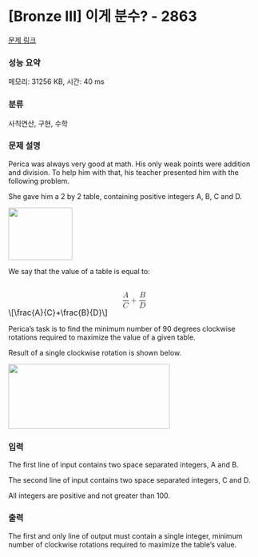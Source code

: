 # [Bronze III] 이게 분수? - 2863 

[문제 링크](https://www.acmicpc.net/problem/2863) 

### 성능 요약

메모리: 31256 KB, 시간: 40 ms

### 분류

사칙연산, 구현, 수학

### 문제 설명

<p>Perica was always very good at math. His only weak points were addition and division. To help him with that, his teacher presented him with the following problem. </p>

<p>She gave him a 2 by 2 table, containing positive integers A, B, C and D. </p>

<p><img alt="" src="https://www.acmicpc.net/upload/images/frac1(1).png" style="height:105px; width:128px"></p>

<p>We say that the value of a table is equal to: </p>

<p><mjx-container class="MathJax" jax="CHTML" display="true" style="font-size: 111.4%; position: relative;"> <mjx-math display="true" class="MJX-TEX" aria-hidden="true" style="margin-left: 0px; margin-right: 0px;"><mjx-mfrac><mjx-frac type="d"><mjx-num><mjx-nstrut type="d"></mjx-nstrut><mjx-mi class="mjx-i"><mjx-c class="mjx-c1D434 TEX-I"></mjx-c></mjx-mi></mjx-num><mjx-dbox><mjx-dtable><mjx-line type="d"></mjx-line><mjx-row><mjx-den><mjx-dstrut type="d"></mjx-dstrut><mjx-mi class="mjx-i"><mjx-c class="mjx-c1D436 TEX-I"></mjx-c></mjx-mi></mjx-den></mjx-row></mjx-dtable></mjx-dbox></mjx-frac></mjx-mfrac><mjx-mo class="mjx-n" space="3"><mjx-c class="mjx-c2B"></mjx-c></mjx-mo><mjx-mfrac space="3"><mjx-frac type="d"><mjx-num><mjx-nstrut type="d"></mjx-nstrut><mjx-mi class="mjx-i"><mjx-c class="mjx-c1D435 TEX-I"></mjx-c></mjx-mi></mjx-num><mjx-dbox><mjx-dtable><mjx-line type="d"></mjx-line><mjx-row><mjx-den><mjx-dstrut type="d"></mjx-dstrut><mjx-mi class="mjx-i"><mjx-c class="mjx-c1D437 TEX-I"></mjx-c></mjx-mi></mjx-den></mjx-row></mjx-dtable></mjx-dbox></mjx-frac></mjx-mfrac></mjx-math><mjx-assistive-mml unselectable="on" display="block"><math xmlns="http://www.w3.org/1998/Math/MathML" display="block"><mfrac><mi>A</mi><mi>C</mi></mfrac><mo>+</mo><mfrac><mi>B</mi><mi>D</mi></mfrac></math></mjx-assistive-mml><span aria-hidden="true" class="no-mathjax mjx-copytext">\[\frac{A}{C}+\frac{B}{D}\]</span> </mjx-container></p>

<p>Perica’s task is to find the minimum number of 90 degrees clockwise rotations required to maximize the value of a given table. </p>

<p>Result of a single clockwise rotation is shown below.</p>

<p><img alt="" src="https://www.acmicpc.net/upload/images/frac2(1).png" style="height:130px; width:323px"></p>

### 입력 

 <p>The first line of input contains two space separated integers, A and B. </p>

<p>The second line of input contains two space separated integers, C and D. </p>

<p>All integers are positive and not greater than 100. </p>

### 출력 

 <p>The first and only line of output must contain a single integer, minimum number of clockwise rotations required to maximize the table’s value.</p>

